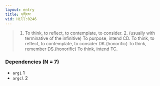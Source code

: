 ```yaml
---
layout: entry
title: དགོངས་
vid: Hill:0246
---
```

> 1. To think, to reflect, to contemplate, to consider. 2. (usually with terminative of the infinitive) To purpose, intend CD. To think, to reflect, to contemplate, to consider DK.(honorific) To think, remember DS.(honorific) To think, intend TC.
### Dependencies (N = 7)
* `arg1` 1
* `argcl` 2
